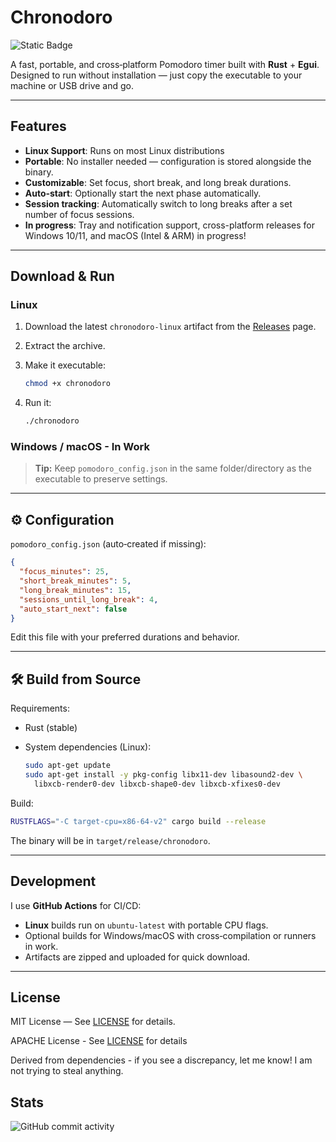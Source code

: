 # Chronodoro
![Static Badge](https://img.shields.io/badge/Rust-Chronodoro-blue)


A fast, portable, and cross‑platform Pomodoro timer built with **Rust** + **Egui**. Designed to run without installation — just copy the executable to your machine or USB drive and go.

---

## Features

* **Linux Support**: Runs on most Linux distributions
* **Portable**: No installer needed — configuration is stored alongside the binary.
* **Customizable**: Set focus, short break, and long break durations.
* **Auto‑start**: Optionally start the next phase automatically.
* **Session tracking**: Automatically switch to long breaks after a set number of focus sessions.
* **In progress**: Tray and notification support, cross-platform releases for Windows 10/11, and macOS (Intel & ARM) in progress! 
---

## Download & Run

### Linux

1. Download the latest `chronodoro-linux` artifact from the [Releases](../../releases) page.
2. Extract the archive.
3. Make it executable:

   ```bash
   chmod +x chronodoro
   ```
4. Run it:

   ```bash
   ./chronodoro
   ```

### Windows / macOS - In Work

> **Tip:** Keep `pomodoro_config.json` in the same folder/directory as the executable to preserve settings.

---

## ⚙️ Configuration

`pomodoro_config.json` (auto‑created if missing):

```json
{
  "focus_minutes": 25,
  "short_break_minutes": 5,
  "long_break_minutes": 15,
  "sessions_until_long_break": 4,
  "auto_start_next": false
}
```

Edit this file with your preferred durations and behavior.

---

## 🛠 Build from Source

Requirements:

* Rust (stable)
* System dependencies (Linux):

  ```bash
  sudo apt-get update
  sudo apt-get install -y pkg-config libx11-dev libasound2-dev \
    libxcb-render0-dev libxcb-shape0-dev libxcb-xfixes0-dev
  ```

Build:

```bash
RUSTFLAGS="-C target-cpu=x86-64-v2" cargo build --release
```

The binary will be in `target/release/chronodoro`.

---

## Development

I use **GitHub Actions** for CI/CD:

* **Linux** builds run on `ubuntu-latest` with portable CPU flags.
* Optional builds for Windows/macOS with cross‑compilation or runners in work.
* Artifacts are zipped and uploaded for quick download.

---

## License

MIT License — See [LICENSE](LICENSE-MIT) for details.

APACHE License - See [LICENSE](LICENSE-APACHE) for details

Derived from dependencies - if you see a discrepancy, let me know! I am not trying to steal anything. 

## Stats
![GitHub commit activity](https://img.shields.io/github/commit-activity/t/enachtigall245/Chronodoro-rs)
